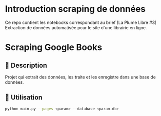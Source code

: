 Introduction scraping de données
================================

Ce repo contient les notebooks correspondant au brief [La Plume Libre #3] Extraction de données automatisée pour le site d'une librairie en ligne.

# Scraping Google Books 

## 📖 Description
Projet qui extrait des données, les traite et les enregistre dans une base de données.

## 🚀 Utilisation
```bash
python main.py --pages <param> --database <param.db>